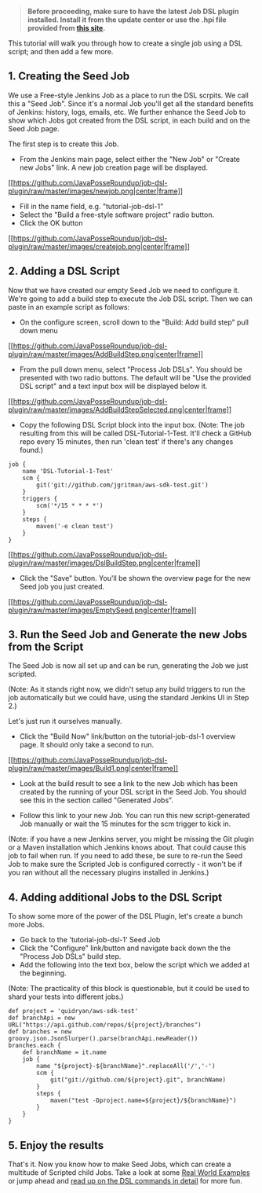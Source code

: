 >**Before proceeding, make sure to have the latest Job DSL plugin installed. Install it from the update center or use the .hpi file provided from [this site](https://github.com/downloads/JavaPosseRoundup/job-dsl-plugin/job-dsl.hpi).**

This tutorial will walk you through how to create a single job using a DSL script; and then add a few more.

## 1. Creating the Seed Job
We use a Free-style Jenkins Job as a place to run the DSL scrpits. We call this a "Seed Job". Since it's a normal Job you'll get all the standard benefits of Jenkins: history, logs, emails, etc. We further enhance the Seed Job to show which Jobs got created from the DSL script, in each build and on the Seed Job page. 

The first step is to create this Job.

* From the Jenkins main page, select either the "New Job" or "Create new Jobs" link. A new job creation page will be displayed.

[[https://github.com/JavaPosseRoundup/job-dsl-plugin/raw/master/images/newjob.png|center|frame]]

* Fill in the name field, e.g. "tutorial-job-dsl-1"
* Select the "Build a free-style software project" radio button.
* Click the OK button

[[https://github.com/JavaPosseRoundup/job-dsl-plugin/raw/master/images/createjob.png|center|frame]]

## 2. Adding a DSL Script

Now that we have created our empty Seed Job we need to configure it. We're going to add a build step to execute the Job DSL script. Then we can paste in an example script as follows:

* On the configure screen, scroll down to the "Build: Add build step" pull down menu

[[https://github.com/JavaPosseRoundup/job-dsl-plugin/raw/master/images/AddBuildStep.png|center|frame]]

* From the pull down menu, select "Process Job DSLs". You should be presented with two radio buttons. The default will be "Use the provided DSL script" and a text input box will be displayed below it.

[[https://github.com/JavaPosseRoundup/job-dsl-plugin/raw/master/images/AddBuildStepSelected.png|center|frame]]

* Copy the following DSL Script block into the input box. (Note: The job resulting from this will be called DSL-Tutorial-1-Test. It'll check a GitHub repo every 15 minutes, then run 'clean test' if there's any changes found.)

```
job {
    name 'DSL-Tutorial-1-Test'
    scm {
        git('git://github.com/jgritman/aws-sdk-test.git')
    }
    triggers {
        scm('*/15 * * * *')
    }
    steps {
        maven('-e clean test')
    }
}
```

[[https://github.com/JavaPosseRoundup/job-dsl-plugin/raw/master/images/DslBuildStep.png|center|frame]]

* Click the "Save" button.  You'll be shown the overview page for the new Seed job you just created.

[[https://github.com/JavaPosseRoundup/job-dsl-plugin/raw/master/images/EmptySeed.png|center|frame]]

## 3. Run the Seed Job and Generate the new Jobs from the Script

The Seed Job is now all set up and can be run, generating the Job we just scripted. 

(Note: As it stands right now, we didn't setup any build triggers to run the job automatically but we could have, using the standard Jenkins UI in Step 2.)

Let's just run it ourselves manually.

* Click the "Build Now" link/button on the tutorial-job-dsl-1 overview page. It should only take a second to run.

[[https://github.com/JavaPosseRoundup/job-dsl-plugin/raw/master/images/Build1.png|center|frame]]

* Look at the build result to see a link to the new Job which has been created by the running of your DSL script in the Seed Job. You should see this in the section called "Generated Jobs".

* Follow this link to your new Job. You can run this new script-generated Job manually or wait the 15 minutes for the scm trigger to kick in. 

(Note: if you have a new Jenkins server, you might be missing the Git plugin or a Maven installation which Jenkins knows about. That could cause this job to fail when run.  If you need to add these, be sure to re-run the Seed Job to make sure the Scripted Job is configured correctly - it won't be if you ran without all the necessary plugins installed in Jenkins.)

## 4. Adding additional Jobs to the DSL Script

To show some more of the power of the DSL Plugin, let's create a bunch more Jobs.

* Go back to the 'tutorial-job-dsl-1' Seed Job
* Click the "Configure" link/button and navigate back down the the "Process Job DSLs" build step.
* Add the following into the text box, below the script which we added at the beginning. 

(Note: The practicality of this block is questionable, but it could be used to shard your tests into different jobs.)

```
def project = 'quidryan/aws-sdk-test'
def branchApi = new URL("https://api.github.com/repos/${project}/branches")
def branches = new groovy.json.JsonSlurper().parse(branchApi.newReader())
branches.each { 
    def branchName = it.name
    job {
        name "${project}-${branchName}".replaceAll('/','-')
        scm {
            git("git://github.com/${project}.git", branchName)
        }
        steps {
            maven("test -Dproject.name=${project}/${branchName}")
        }
    }
}
```

## 5. Enjoy the results

That's it. Now you know how to make Seed Jobs, which can create a multitude of Scripted child Jobs. Take a look at some [Real World Examples](https://github.com/jenkinsci/job-dsl-plugin/wiki/Real-World-Examples) or jump ahead and [read up on the DSL commands in detail](https://github.com/jenkinsci/job-dsl-plugin/wiki/Job-DSL-Commands) for more fun.
